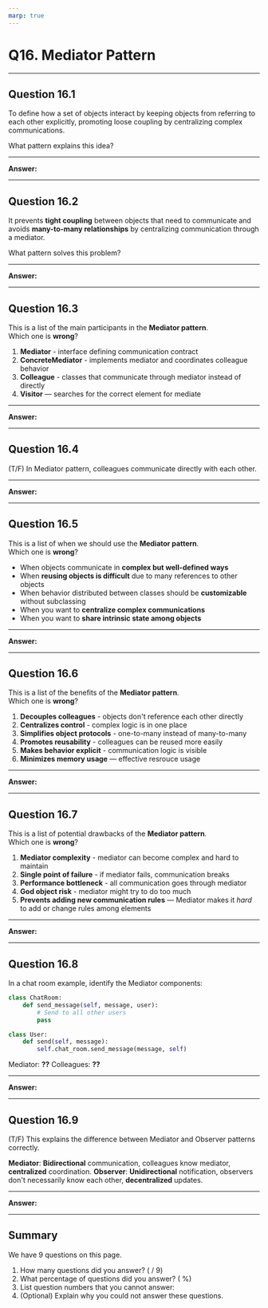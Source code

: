 ```yaml
---
marp: true
---
```


# Q16. Mediator Pattern

---

## Question 16.1

To define how a set of objects interact by keeping objects from referring to each other explicitly, promoting loose coupling by centralizing complex communications.  

What pattern explains this idea?

---

**Answer:**  


---

## Question 16.2

It prevents **tight coupling** between objects that need to communicate and avoids **many-to-many relationships** by centralizing communication through a mediator.

What pattern solves this problem?

---

**Answer:**


---

## Question 16.3

This is a list of the main participants in the **Mediator pattern**.  
Which one is **wrong**?

1. **Mediator** - interface defining communication contract
2. **ConcreteMediator** - implements mediator and coordinates colleague behavior
3. **Colleague** - classes that communicate through mediator instead of directly
4. **Visitor** — searches for the correct element for mediate

---

**Answer:**


---

## Question 16.4

(T/F) In Mediator pattern, colleagues communicate directly with each other.

---

**Answer:**


---

## Question 16.5

This is a list of when we should use the **Mediator pattern**.  
Which one is **wrong**?

- When objects communicate in **complex but well-defined ways**
- When **reusing objects is difficult** due to many references to other objects
- When behavior distributed between classes should be **customizable** without subclassing
- When you want to **centralize complex communications**
- When you want to **share intrinsic state among objects**

---

**Answer:**


---

## Question 16.6

This is a list of the benefits of the **Mediator pattern**.  
Which one is **wrong**?

1. **Decouples colleagues** - objects don't reference each other directly
2. **Centralizes control** - complex logic is in one place
3. **Simplifies object protocols** - one-to-many instead of many-to-many
4. **Promotes reusability** - colleagues can be reused more easily
5. **Makes behavior explicit** - communication logic is visible
6. **Minimizes memory usage** — effective resrouce usage

---

**Answer:**


---

## Question 16.7

This is a list of potential drawbacks of the **Mediator pattern**.  
Which one is **wrong**?

1. **Mediator complexity** - mediator can become complex and hard to maintain
2. **Single point of failure** - if mediator fails, communication breaks
3. **Performance bottleneck** - all communication goes through mediator
4. **God object risk** - mediator might try to do too much
5. **Prevents adding new communication rules** — Mediator makes it *hard* to add or change rules among elements

---

**Answer:**


---

## Question 16.8

In a chat room example, identify the Mediator components:

```python
class ChatRoom:
    def send_message(self, message, user):
        # Send to all other users
        pass

class User:
    def send(self, message):
        self.chat_room.send_message(message, self)
```

Mediator: **??**
Colleagues: **??**

---

**Answer:**


---

## Question 16.9

(T/F) This explains the difference between Mediator and Observer patterns correctly.

**Mediator**: **Bidirectional** communication, colleagues know mediator, **centralized** coordination.
**Observer**: **Unidirectional** notification, observers don't necessarily know each other, **decentralized** updates.

---

**Answer:**


---

## Summary

We have 9 questions on this page.

1. How many questions did you answer? ( / 9)
2. What percentage of questions did you answer? (  %)
3. List question numbers that you cannot answer:
4. (Optional) Explain why you could not answer these questions.
